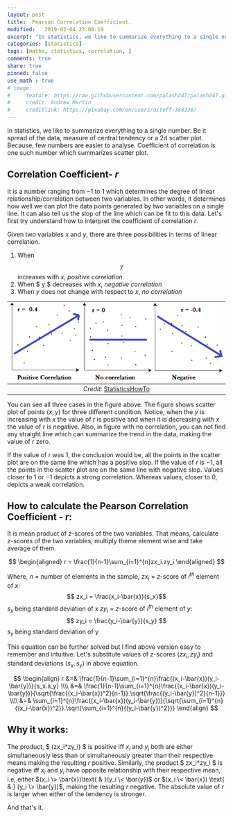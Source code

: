 ```yaml
---
layout: post
title:  Pearson Correlation Coefficient.
modified:   2019-02-04 23:00:19
excerpt: "In statistics, we like to summarize everything to a single number. Be it spread of the data, measure of central tendency or a 2d scatter plot. Because, few numbers are easier to analyse. Coefficient of correlation is one such number which summarizes scatter plot."
categories: [statistics]
tags: [maths, statistics, correlation, ]
comments: true
share: true
pinned: false
use_math : true
# image:
#     feature: https://raw.githubusercontent.com/palash247/palash247.github.io/master/img/rubik.png
#     credit: Andrew Martin
#     creditlink: https://pixabay.com/en/users/aitoff-388338/
---
```


In statistics, we like to summarize everything to a single number. Be it spread of the data, measure of central tendency or a 2d scatter plot. Because, few numbers are easier to analyse. Coefficient of correlation is one such number which summarizes scatter plot.

## Correlation Coefficient- $r$

It is a number ranging from $-1$ to $1$ which determines the degree of linear relationship/correlation between two variables. In other words, it determines how well we can plot the data points generated by two variables on a single line. It can also tell us the slop of the line which can be fit to this data. Let's first try understand how to interpret the coefficient of correlation $r$.

Given two variables $x$ and $y$, there are three possibilities in terms of linear correlation.

1. When $$ y $$ increases with $x$, *positive correlation*
2. When $ y $ decreases with $x$, *negative correlation*
3. When $y$ does not change with respect to $x$, *no correlation*

| ![space-1.jpg](https://raw.githubusercontent.com/palash247/palash247.github.io/master/img/pearson_correlation.png) | 
|:--:| 
| *Credit:* [StatisticsHowTo](https://www.statisticshowto.datasciencecentral.com/probability-and-statistics/correlation-coefficient-formula/#Pearson) |

You can see all three cases in the figure above. The figure shows scatter plot of points $(x,y)$ for three different condition. Notice, when the $y$ is increasing with $x$ the value of $r$ is positive and when it is decreasing with $x$ the value of $r$ is negative. Also, in figure with no correlation, you can not find any straight line which can summarize the trend in the data, making the value of $r$ zero.

If the value of $r$ was $1$, the conclusion would be, all the points in the scatter plot are on the same line which has a positive slop. If the value of $r$ is $-1$, all the points in the scatter plot are on the same line with negative slop. Values closer to 1 or $-1$ depicts a strong correlation. Whereas values, closer to 0, depicts a weak correlation.

## How to calculate the Pearson Correlation Coefficient - $r$:

It is mean product of $z$-scores of the two variables. That means, calculate $z$-scores of the two variables, multiply theme element wise and take average of them.

$$
\begin{aligned}
    r = \frac{1}{n-1}\sum_{i=1}^{n}zx_i.zy_i
\end{aligned}
$$

Where,
$n$ = number of elements in the sample,
$zx_i$ = $z$-score of $i^{th}$ element of $x$:
$$ zx_i = \frac{x_i-\bar{x}}{s_x}$$
$s_x$ being standard deviation of x
$zy_i$ = $z$-score of $i^{th}$ element of $y$:
$$ zy_i = \frac{y_i-\bar{y}}{s_y} $$
$s_y$ being standard deviation of y

This equation can be further solved but I find above version easy to remember and intuitive. Let's substitute values of $z$-scores $(zx_i, zy_i)$ and standard deviations $(s_x, s_y)$ in above equation.

$$
\begin{align}
    r &=& \frac{1}{n-1}\sum_{i=1}^{n}\frac{(x_i-\bar{x})(y_i-\bar{y})}{s_x.s_y} \\\\
      &=& \frac{1}{n-1}\sum_{i=1}^{n}\frac{(x_i-\bar{x})(y_i-\bar{y})}{\sqrt{\frac{(x_i-\bar{x})^2}{n-1}}.\sqrt{\frac{(y_i-\bar{y})^2}{n-1}}} \\\\
      &=& \sum_{i=1}^{n}\frac{(x_i-\bar{x})(y_i-\bar{y})}{\sqrt{\sum_{i=1}^{n}{(x_i-\bar{x})^2}}.\sqrt{\sum_{i=1}^{n}{(y_i-\bar{y})^2}}}
\end{align}
$$

## Why it works:

The product, $ (zx_i\*zy_i) $ is positive iff $x_i$ and $y_i$ both are either simultaneously less than or simultaneously greater than their respective means making the resulting $r$ positive. Similarly, the product $ zx_i\*zy_i $ is negative iff $x_i$ and $y_i$ have opposite relationship with their respective mean, i.e, either $(x_i \> \bar{x})\text{ & }(y_i \< \bar{y})$ or $(x_i \< \bar{x}) \text{ & } (y_i \> \bar{y})$, making the resulting $r$ negative. The absolute value of $r$ is larger when either of the tendency is stronger.

And that's it.
